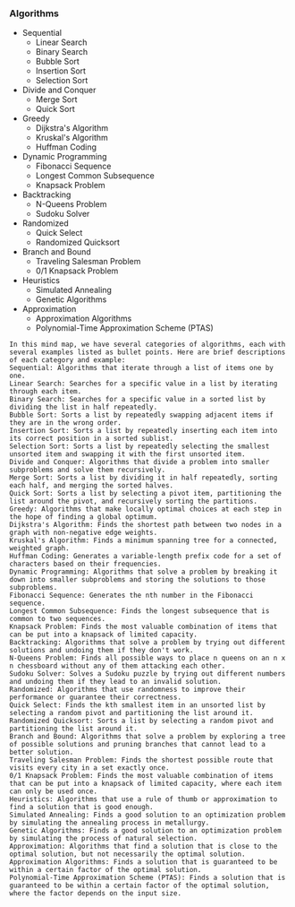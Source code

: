 
### Algorithms

- Sequential
  - Linear Search
  - Binary Search
  - Bubble Sort
  - Insertion Sort
  - Selection Sort
- Divide and Conquer
  - Merge Sort
  - Quick Sort
- Greedy
  - Dijkstra's Algorithm
  - Kruskal's Algorithm
  - Huffman Coding
- Dynamic Programming
  - Fibonacci Sequence
  - Longest Common Subsequence
  - Knapsack Problem
- Backtracking
  - N-Queens Problem
  - Sudoku Solver
- Randomized
  - Quick Select
  - Randomized Quicksort
- Branch and Bound
  - Traveling Salesman Problem
  - 0/1 Knapsack Problem
- Heuristics
  - Simulated Annealing
  - Genetic Algorithms
- Approximation
  - Approximation Algorithms
  - Polynomial-Time Approximation Scheme (PTAS)

```
In this mind map, we have several categories of algorithms, each with several examples listed as bullet points. Here are brief descriptions of each category and example:
Sequential: Algorithms that iterate through a list of items one by one.
Linear Search: Searches for a specific value in a list by iterating through each item.
Binary Search: Searches for a specific value in a sorted list by dividing the list in half repeatedly.
Bubble Sort: Sorts a list by repeatedly swapping adjacent items if they are in the wrong order.
Insertion Sort: Sorts a list by repeatedly inserting each item into its correct position in a sorted sublist.
Selection Sort: Sorts a list by repeatedly selecting the smallest unsorted item and swapping it with the first unsorted item.
Divide and Conquer: Algorithms that divide a problem into smaller subproblems and solve them recursively.
Merge Sort: Sorts a list by dividing it in half repeatedly, sorting each half, and merging the sorted halves.
Quick Sort: Sorts a list by selecting a pivot item, partitioning the list around the pivot, and recursively sorting the partitions.
Greedy: Algorithms that make locally optimal choices at each step in the hope of finding a global optimum.
Dijkstra's Algorithm: Finds the shortest path between two nodes in a graph with non-negative edge weights.
Kruskal's Algorithm: Finds a minimum spanning tree for a connected, weighted graph.
Huffman Coding: Generates a variable-length prefix code for a set of characters based on their frequencies.
Dynamic Programming: Algorithms that solve a problem by breaking it down into smaller subproblems and storing the solutions to those subproblems.
Fibonacci Sequence: Generates the nth number in the Fibonacci sequence.
Longest Common Subsequence: Finds the longest subsequence that is common to two sequences.
Knapsack Problem: Finds the most valuable combination of items that can be put into a knapsack of limited capacity.
Backtracking: Algorithms that solve a problem by trying out different solutions and undoing them if they don't work.
N-Queens Problem: Finds all possible ways to place n queens on an n x n chessboard without any of them attacking each other.
Sudoku Solver: Solves a Sudoku puzzle by trying out different numbers and undoing them if they lead to an invalid solution.
Randomized: Algorithms that use randomness to improve their performance or guarantee their correctness.
Quick Select: Finds the kth smallest item in an unsorted list by selecting a random pivot and partitioning the list around it.
Randomized Quicksort: Sorts a list by selecting a random pivot and partitioning the list around it.
Branch and Bound: Algorithms that solve a problem by exploring a tree of possible solutions and pruning branches that cannot lead to a better solution.
Traveling Salesman Problem: Finds the shortest possible route that visits every city in a set exactly once.
0/1 Knapsack Problem: Finds the most valuable combination of items that can be put into a knapsack of limited capacity, where each item can only be used once.
Heuristics: Algorithms that use a rule of thumb or approximation to find a solution that is good enough.
Simulated Annealing: Finds a good solution to an optimization problem by simulating the annealing process in metallurgy.
Genetic Algorithms: Finds a good solution to an optimization problem by simulating the process of natural selection.
Approximation: Algorithms that find a solution that is close to the optimal solution, but not necessarily the optimal solution.
Approximation Algorithms: Finds a solution that is guaranteed to be within a certain factor of the optimal solution.
Polynomial-Time Approximation Scheme (PTAS): Finds a solution that is guaranteed to be within a certain factor of the optimal solution, where the factor depends on the input size.

```



